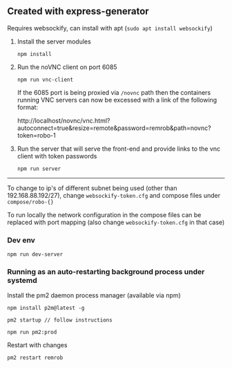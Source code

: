 ## Created with express-generator

Requires websockify, can install with apt (`sudo apt install websockify`)

1. Install the server modules

	`npm install`

2. Run the noVNC client on port 6085

	`npm run vnc-client`

	If the 6085 port is being proxied via `/novnc` path then the containers running VNC servers can now be excessed with a link of the following format:

	http://localhost/novnc/vnc.html?autoconnect=true&resize=remote&password=remrob&path=novnc?token=robo-1

3. Run the server that will serve the front-end and provide links to the vnc client with token passwords

	`npm run server`


---

To change to ip's of different subnet being used (other than 192.168.88.192/27), change `websockify-token.cfg` and compose files under `compose/robo-{}`

To run locally the network configuration in the compose files can be replaced with port mapping (also change `websockify-token.cfg` in that case)

### Dev env

`npm run dev-server`

### Running as an auto-restarting background process under systemd

Install the pm2 daemon process manager (available via npm)

	npm install p2m@latest -g

	pm2 startup // follow instructions

	npm run pm2:prod

Restart with changes

	pm2 restart remrob